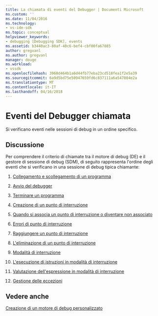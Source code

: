 ```yaml
---
title: La chiamata di eventi del Debugger | Documenti Microsoft
ms.custom: ''
ms.date: 11/04/2016
ms.technology:
- vs-ide-sdk
ms.topic: conceptual
helpviewer_keywords:
- debugging [Debugging SDK], events
ms.assetid: b3440ac3-80af-40c6-bef4-cbf00fa67885
author: gregvanl
ms.author: gregvanl
manager: douge
ms.workload:
- vssdk
ms.openlocfilehash: 3960d464b1a6d44fb77eba23cd518fea1f2e5a39
ms.sourcegitcommit: 6a9d5bd75e50947659fd6c837111a6a547884e2a
ms.translationtype: MT
ms.contentlocale: it-IT
ms.lasthandoff: 04/16/2018
---
```

# <a name="calling-debugger-events"></a>Eventi del Debugger chiamata
Si verificano eventi nelle sessioni di debug in un ordine specifico.  
  
## <a name="discussion"></a>Discussione  
 Per comprendere il criterio di chiamate tra il motore di debug (DE) e il gestore di sessione di debug (SDM), di seguito rappresenta l'ordine degli eventi che si verificano in una sessione di debug tipica chiamante:  
  
1.  [Collegamento e scollegamento di un programma](../../extensibility/debugger/attaching-and-detaching-to-a-program.md)  
  
2.  [Avvio del debugger](../../extensibility/debugger/launching-the-debugger.md)  
  
3.  [Terminare un programma](../../extensibility/debugger/terminating-a-program.md)  
  
4.  [Creazione di un punto di interruzione](../../extensibility/debugger/creating-a-breakpoint.md)  
  
5.  [Quando si associa un punto di interruzione o diventare non associato](../../extensibility/debugger/when-a-breakpoint-binds-or-becomes-unbound.md)  
  
6.  [Errori di punto di interruzione](../../extensibility/debugger/breakpoint-errors.md)  
  
7.  [Raggiungere un punto di interruzione](../../extensibility/debugger/hitting-a-breakpoint.md)  
  
8.  [L'eliminazione di un punto di interruzione](../../extensibility/debugger/deleting-a-breakpoint.md)  
  
9. [Modalità di interruzione](../../extensibility/debugger/entering-break-mode.md)  
  
10. [L'esecuzione di istruzioni in modalità di interruzione](../../extensibility/debugger/stepping-in-break-mode.md)  
  
11. [Valutazione dell'espressione in modalità di interruzione](../../extensibility/debugger/expression-evaluation-in-break-mode.md)  
  
12. [Gestione delle eccezioni](../../extensibility/debugger/exception-handling-visual-studio-sdk.md)  
  
## <a name="see-also"></a>Vedere anche  
 [Creazione di un motore di debug personalizzato](../../extensibility/debugger/creating-a-custom-debug-engine.md)